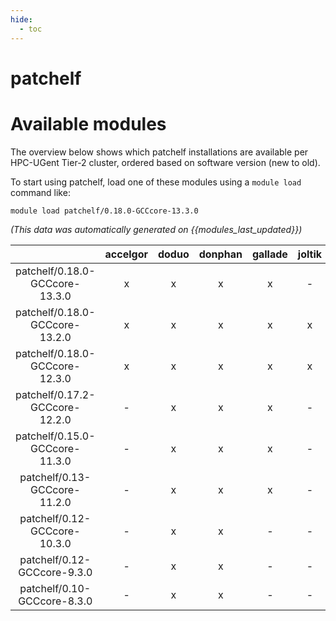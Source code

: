 ```yaml
---
hide:
  - toc
---
```


patchelf
========

# Available modules


The overview below shows which patchelf installations are available per HPC-UGent Tier-2 cluster, ordered based on software version (new to old).

To start using patchelf, load one of these modules using a `module load` command like:

```shell
module load patchelf/0.18.0-GCCcore-13.3.0
```

*(This data was automatically generated on {{modules_last_updated}})*  

| |accelgor|doduo|donphan|gallade|joltik|shinx|skitty|
| :---: | :---: | :---: | :---: | :---: | :---: | :---: | :---: |
|patchelf/0.18.0-GCCcore-13.3.0|x|x|x|x|-|x|x|
|patchelf/0.18.0-GCCcore-13.2.0|x|x|x|x|x|x|x|
|patchelf/0.18.0-GCCcore-12.3.0|x|x|x|x|x|x|x|
|patchelf/0.17.2-GCCcore-12.2.0|-|x|x|x|-|-|-|
|patchelf/0.15.0-GCCcore-11.3.0|-|x|x|x|-|-|-|
|patchelf/0.13-GCCcore-11.2.0|-|x|x|x|-|-|-|
|patchelf/0.12-GCCcore-10.3.0|-|x|x|-|-|-|-|
|patchelf/0.12-GCCcore-9.3.0|-|x|x|-|-|-|-|
|patchelf/0.10-GCCcore-8.3.0|-|x|x|-|-|-|-|
